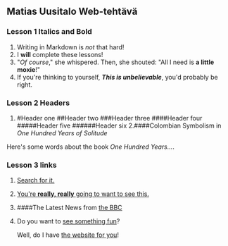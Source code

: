## Matias Uusitalo Web-tehtävä

### Lesson 1 Italics and Bold
1. Writing in Markdown is _not_ that hard!
2. I **will** complete these lessons!
3. "_Of course_," she whispered. Then, she shouted: "All I need is **a little moxie**!"
4. If you're thinking to yourself, **_This is unbelievable_**, you'd probably be right.

### Lesson 2 Headers
1. #Header one
##Header two
###Header three
####Header four
#####Header five
######Header six
2.####Colombian Symbolism in _One Hundred Years of Solitude_

Here's some words about the book _One Hundred Years..._.

### Lesson 3 links
1. [Search for it.](www.google.com)
2. [You're **really, really** going to want to see this.](www.dailykitten.com)
3. ####The Latest News from [the BBC](www.bbc.com/news)
4. Do you want to [see something fun][a fun place]?

   Well, do I have [the website for you][another fun place]!

   [a fun place]: www.zombo.com
   [another fun place]: www.stumbleupon.com